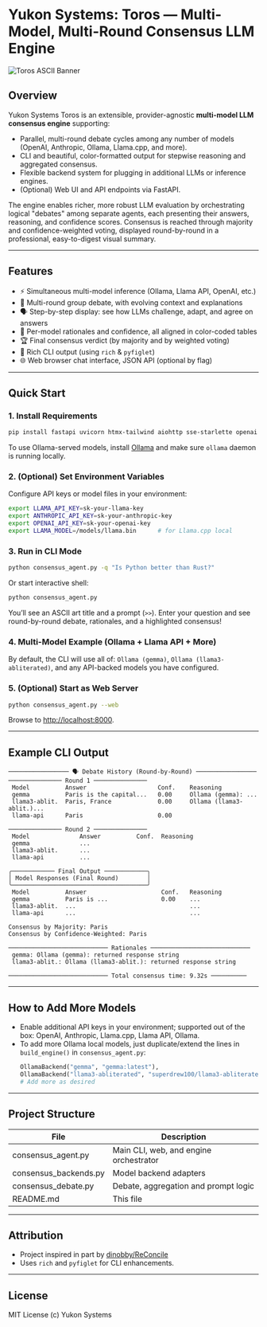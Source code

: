 # Yukon Systems: Toros — Multi-Model, Multi-Round Consensus LLM Engine

![Toros ASCII Banner](https://raw.githubusercontent.com/<your-org>/<your-repo>/main/assets/toros_banner.png) <!-- (optional: replace with your own banner or text) -->

## Overview

Yukon Systems Toros is an extensible, provider-agnostic **multi-model LLM consensus engine** supporting:

- Parallel, multi-round debate cycles among any number of models (OpenAI, Anthropic, Ollama, Llama.cpp, and more).
- CLI and beautiful, color-formatted output for stepwise reasoning and aggregated consensus.
- Flexible backend system for plugging in additional LLMs or inference engines.
- (Optional) Web UI and API endpoints via FastAPI.

The engine enables richer, more robust LLM evaluation by orchestrating logical "debates" among separate agents, each presenting their answers, reasoning, and confidence scores. Consensus is reached through majority and confidence-weighted voting, displayed round-by-round in a professional, easy-to-digest visual summary.

---

## Features

- ⚡ Simultaneous multi-model inference (Ollama, Llama API, OpenAI, etc.)
- 🔄 Multi-round group debate, with evolving context and explanations
- 🗣️ Step-by-step display: see how LLMs challenge, adapt, and agree on answers
- 📝 Per-model rationales and confidence, all aligned in color-coded tables
- 🏆 Final consensus verdict (by majority and by weighted voting)
- 🎨 Rich CLI output (using `rich` & `pyfiglet`)
- 🌐 Web browser chat interface, JSON API (optional by flag)

---

## Quick Start

### 1. Install Requirements

```bash
pip install fastapi uvicorn htmx-tailwind aiohttp sse-starlette openai anthropic llama-cpp-python pyfiglet rich
```
To use Ollama-served models, install [Ollama](https://ollama.com/) and make sure `ollama` daemon is running locally.

### 2. (Optional) Set Environment Variables

Configure API keys or model files in your environment:

```bash
export LLAMA_API_KEY=sk-your-llama-key
export ANTHROPIC_API_KEY=sk-your-anthropic-key
export OPENAI_API_KEY=sk-your-openai-key
export LLAMA_MODEL=/models/llama.bin      # for Llama.cpp local
```

### 3. Run in CLI Mode

```bash
python consensus_agent.py -q "Is Python better than Rust?"
```

Or start interactive shell:

```bash
python consensus_agent.py
```

You’ll see an ASCII art title and a prompt (`>>`). Enter your question and see round-by-round debate, rationales, and a highlighted consensus!

### 4. Multi-Model Example (Ollama + Llama API + More)

By default, the CLI will use all of: `Ollama (gemma)`, `Ollama (llama3-abliterated)`, and any API-backed models you have configured.

### 5. (Optional) Start as Web Server

```bash
python consensus_agent.py --web
```
Browse to [http://localhost:8000](http://localhost:8000).

---

## Example CLI Output

```
───────────────── 🗣️ Debate History (Round-by-Round) ─────────────────
─────────────── Round 1 ───────────────
 Model          Answer                    Conf.    Reasoning
 gemma          Paris is the capital...   0.00     Ollama (gemma): ...
 llama3-ablit.  Paris, France             0.00     Ollama (llama3-ablit.)...
 llama-api      Paris                     0.00   

─────────────── Round 2 ───────────────
 Model              Answer          Conf.  Reasoning
 gemma              ...
 llama3-ablit.      ...
 llama-api          ...

╭──────────── Final Output ────────────╮
│ Model Responses (Final Round)        │
╰──────────────────────────────────────╯
 Model          Answer                     Conf.   Reasoning
 gemma          Paris is ...               0.00    ...
 llama3-ablit.  ...                                ...
 llama-api      ...                                ...

Consensus by Majority: Paris
Consensus by Confidence-Weighted: Paris

──────────────────────────── Rationales ────────────────────────────
 gemma: Ollama (gemma): returned response string
 llama3-ablit.: Ollama (llama3-ablit.): returned response string

──────────────────────────── Total consensus time: 9.32s ──────────
```

---

## How to Add More Models

- Enable additional API keys in your environment; supported out of the box: OpenAI, Anthropic, Llama.cpp, Llama API, Ollama.
- To add more Ollama local models, just duplicate/extend the lines in `build_engine()` in `consensus_agent.py`:
    ```python
    OllamaBackend("gemma", "gemma:latest"),
    OllamaBackend("llama3-abliterated", "superdrew100/llama3-abliterated:latest"),
    # Add more as desired
    ```

---

## Project Structure

| File                   | Description                              |
|------------------------|------------------------------------------|
| consensus_agent.py     | Main CLI, web, and engine orchestrator   |
| consensus_backends.py  | Model backend adapters                   |
| consensus_debate.py    | Debate, aggregation and prompt logic     |
| README.md              | This file                                |

---

## Attribution

- Project inspired in part by [dinobby/ReConcile](https://github.com/dinobby/ReConcile)
- Uses `rich` and `pyfiglet` for CLI enhancements.

---

## License

MIT License (c) Yukon Systems

